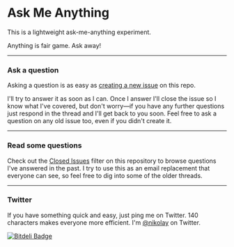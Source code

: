 # Ask Me Anything

This is a lightweight ask-me-anything experiment.

Anything is fair game. Ask away!

---

### Ask a question

Asking a question is as easy as
[creating a new issue](https://github.com/nikolay/AMA/issues/new) on this
repo.

I'll try to answer it as soon as I can. Once I answer I'll close the issue so I
know what I've covered, but don't worry&mdash;if you have any further questions
just respond in the thread and I'll get back to you soon. Feel free to ask a
question on any old issue too, even if you didn't create it.

---

### Read some questions

Check out the [Closed Issues](https://github.com/nikolay/AMA/issues?sort=created&direction=desc&state=closed&page=1)
filter on this repository to browse questions I've answered in the past. I try
to use this as an email replacement that everyone can see, so feel free to dig
into some of the older threads.

---

### Twitter

If you have something quick and easy, just ping me on Twitter. 140 characters
makes everyone more efficient. I'm [@nikolay](https://twitter.com/nikolay) on
Twitter.


[![Bitdeli Badge](https://d2weczhvl823v0.cloudfront.net/nikolay/ama/trend.png)](https://bitdeli.com/free "Bitdeli Badge")

